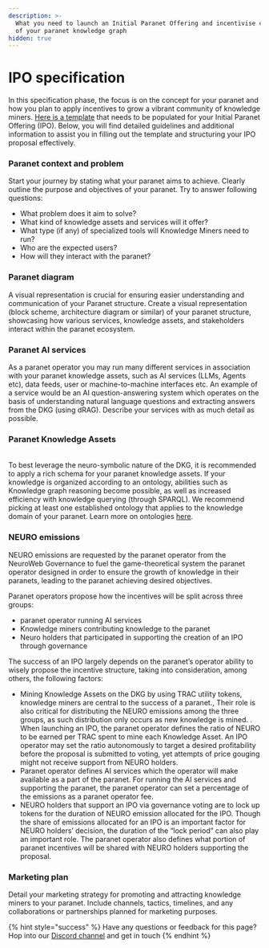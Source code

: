```yaml
---
description: >-
  What you need to launch an Initial Paranet Offering and incentivise creation
  of your paranet knowledge graph
hidden: true
---
```


# IPO specification

In this specification phase, the focus is on the concept for your paranet and how you plan to apply incentives to grow a vibrant community of knowledge miners. [Here is a template](https://docs.google.com/document/d/1QzKpH_ex-U8mxh-IgwTjijEe3n6vwRVAhG599siapQQ/edit#heading=h.61lymw4v18qp) that needs to be populated for your Initial Paranet Offering (IPO). Below, you will find detailed guidelines and additional information to assist you in filling out the template and structuring your IPO proposal effectively.

### Paranet context and problem

Start your journey by stating what your paranet aims to achieve. Clearly outline the purpose and objectives of your paranet. Try to answer following questions:

* What problem does it aim to solve?&#x20;
* What kind of knowledge assets and services will it offer?
* What type (if any) of specialized tools will Knowledge Miners need to run?
* Who are the expected users?
* How will they interact with the paranet?&#x20;

### Paranet diagram

A visual representation is crucial for ensuring easier understanding and communication of your Paranet structure. Create a visual representation (block scheme, architecture diagram or similar) of your paranet structure, showcasing how various services, knowledge assets, and stakeholders interact within the paranet ecosystem.

### Paranet AI services

As a paranet operator you may run many different services in association with your paranet knowledge assets, such as AI services (LLMs, Agents etc), data feeds, user or machine-to-machine interfaces etc. An example of a service would be an AI question-answering system which operates on the basis of understanding natural language questions and extracting answers from the DKG (using dRAG). Describe your services with as much detail as possible.

### Paranet Knowledge Assets

\
To best leverage the neuro-symbolic nature of the DKG, it is recommended to apply a rich schema for your paranet knowledge assets. If your knowledge is organized according to an ontology, abilities such as Knowledge graph reasoning become possible, as well as increased efficiency with knowledge querying (through SPARQL). We recommend picking at least one established ontology that applies to the knowledge domain of your paranet. Learn more on ontologies [here](https://www.cs.ox.ac.uk/people/ian.horrocks/Publications/download/2008/Horr08a.pdf).

### NEURO emissions

NEURO emissions are requested by the paranet operator from the NeuroWeb Governance to fuel the game-theoretical system the paranet operator designed in order to ensure the growth of knowledge in their paranets, leading to the paranet achieving desired objectives.

Paranet operators propose how the incentives will be split across three groups:

* paranet operator running AI services
* Knowledge miners contributing knowledge to the paranet
* Neuro holders that participated in supporting the creation of an IPO through governance

The success of an IPO largely depends on the paranet’s operator ability to wisely propose the incentive structure, taking into consideration, among others, the following factors:

* Mining Knowledge Assets on the DKG by using TRAC utility tokens, knowledge miners are central to the success of a paranet., Their role is also critical for distributing the NEURO emissions among the three groups, as such distribution only occurs as new knowledge is mined. . When launching an IPO, the paranet operator defines the ratio of NEURO to be earned per TRAC spent to mine each Knowledge Asset. An IPO operator may set the ratio autonomously to target a desired profitability before the proposal is submitted to voting, yet attempts of price gouging might not receive support from NEURO holders.
* Paranet operator defines AI services which the operator will make available as a part of the paranet. For running the AI services and supporting the paranet, the paranet operator can set a percentage of the emissions as a paranet operator fee. &#x20;
* NEURO holders that support an IPO via governance voting are to lock up tokens for the duration of NEURO emission allocated for the IPO. Though the share of emissions allocated for an IPO is an important factor for NEURO holders’ decision, the duration of the “lock period” can also play an important role. The paranet operator also defines what portion of paranet incentives will be shared with NEURO holders supporting the proposal.

### Marketing plan

Detail your marketing strategy for promoting and attracting knowledge miners to your paranet. Include channels, tactics, timelines, and any collaborations or partnerships planned for marketing purposes.



{% hint style="success" %}
Have any questions or feedback for this page? Hop into our [Discord channel](https://discord.com/invite/qRc4xHpFnN) and get in touch
{% endhint %}
